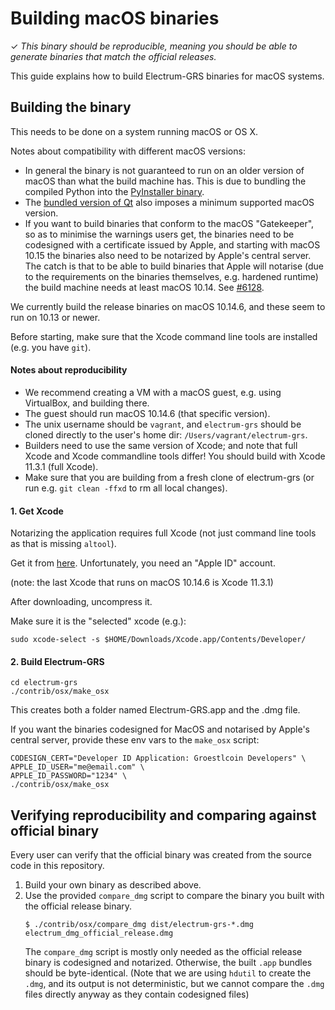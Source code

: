 Building macOS binaries
=======================

✓ _This binary should be reproducible, meaning you should be able to generate
   binaries that match the official releases._

This guide explains how to build Electrum-GRS binaries for macOS systems.


## Building the binary

This needs to be done on a system running macOS or OS X.

Notes about compatibility with different macOS versions:
- In general the binary is not guaranteed to run on an older version of macOS
  than what the build machine has. This is due to bundling the compiled Python into
  the [PyInstaller binary](https://github.com/pyinstaller/pyinstaller/issues/1191).
- The [bundled version of Qt](https://github.com/spesmilo/electrum/issues/3685) also
  imposes a minimum supported macOS version.
- If you want to build binaries that conform to the macOS "Gatekeeper", so as to
  minimise the warnings users get, the binaries need to be codesigned with a
  certificate issued by Apple, and starting with macOS 10.15 the binaries also
  need to be notarized by Apple's central server. The catch is that to be able to build
  binaries that Apple will notarise (due to the requirements on the binaries themselves,
  e.g. hardened runtime) the build machine needs at least macOS 10.14.
  See [#6128](https://github.com/spesmilo/electrum/issues/6128).

We currently build the release binaries on macOS 10.14.6, and these seem to run on
10.13 or newer.

Before starting, make sure that the Xcode command line tools are installed (e.g. you have `git`).


#### Notes about reproducibility

- We recommend creating a VM with a macOS guest, e.g. using VirtualBox,
  and building there.
- The guest should run macOS 10.14.6 (that specific version).
- The unix username should be `vagrant`, and `electrum-grs` should be cloned directly
  to the user's home dir: `/Users/vagrant/electrum-grs`.
- Builders need to use the same version of Xcode; and note that
  full Xcode and Xcode commandline tools differ!
  You should build with Xcode 11.3.1 (full Xcode).
- Make sure that you are building from a fresh clone of electrum-grs
  (or run e.g. `git clean -ffxd` to rm all local changes).


#### 1. Get Xcode

Notarizing the application requires full Xcode
(not just command line tools as that is missing `altool`).

Get it from [here](https://developer.apple.com/download/more/).
Unfortunately, you need an "Apple ID" account.

(note: the last Xcode that runs on macOS 10.14.6 is Xcode 11.3.1)

After downloading, uncompress it.

Make sure it is the "selected" xcode (e.g.):

    sudo xcode-select -s $HOME/Downloads/Xcode.app/Contents/Developer/


#### 2. Build Electrum-GRS

    cd electrum-grs
    ./contrib/osx/make_osx

This creates both a folder named Electrum-GRS.app and the .dmg file.

If you want the binaries codesigned for MacOS and notarised by Apple's central server,
provide these env vars to the `make_osx` script:

    CODESIGN_CERT="Developer ID Application: Groestlcoin Developers" \
    APPLE_ID_USER="me@email.com" \
    APPLE_ID_PASSWORD="1234" \
    ./contrib/osx/make_osx


## Verifying reproducibility and comparing against official binary

Every user can verify that the official binary was created from the source code in this
repository.

1. Build your own binary as described above.
2. Use the provided `compare_dmg` script to compare the binary you built with
   the official release binary.
    ```
    $ ./contrib/osx/compare_dmg dist/electrum-grs-*.dmg electrum_dmg_official_release.dmg
    ```
   The `compare_dmg` script is mostly only needed as the official release binary is
   codesigned and notarized. Otherwise, the built `.app` bundles should be byte-identical.
   (Note that we are using `hdutil` to create the `.dmg`, and its output is not
   deterministic, but we cannot compare the `.dmg` files directly anyway as they contain
   codesigned files)
